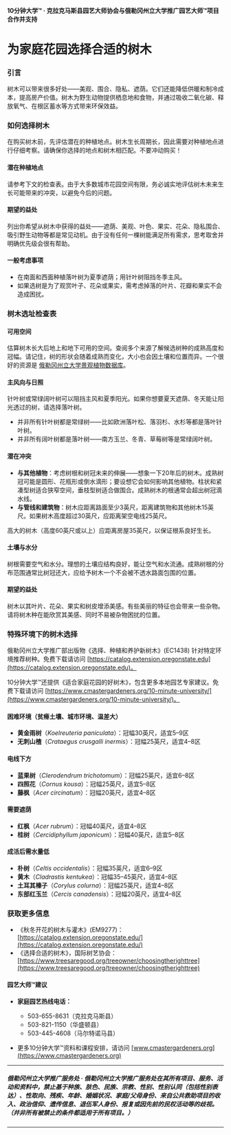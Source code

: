 #### 10分钟大学™ · 克拉克马斯县园艺大师协会与俄勒冈州立大学推广园艺大师™项目合作并支持

# 为家庭花园选择合适的树木

### 引言

树木可以带来很多好处——美观、围合、隐私、遮荫。它们还能降低供暖和制冷成本，提高房产价值。树木为野生动物提供栖息地和食物，并通过吸收二氧化碳、释放氧气、在根区蓄水等方式带来环保效益。

### 如何选择树木

在购买树木前，先评估潜在的种植地点。树木生长周期长，因此需要对种植地点进行仔细考察。请确保你选择的地点和树木相匹配。不要冲动购买！

#### 潜在种植地点

请参考下文的检查表。由于大多数城市花园空间有限，务必诚实地评估树木未来生长可能带来的冲突，以避免今后的问题。

#### 期望的益处

列出你希望从树木中获得的益处——遮荫、美观、叶色、果实、花朵、隐私围合、吸引野生动物等都是常见动机。由于没有任何一棵树能满足所有需求，思考取舍并明确优先级会很有帮助。

#### 一般考虑事项

- 在南面和西面种植落叶树为夏季遮荫；用针叶树阻挡冬季主风。
- 如果选树是为了观赏叶子、花朵或果实，需考虑掉落的叶片、花瓣和果实不会造成困扰。

### 树木选址检查表

#### 可用空间

估算树木长大后地上和地下可用的空间。查阅多个来源了解候选树种的成熟高度和冠幅。请记住，树的形状会随着成熟而变化，大小也会因土壤和位置而异。一个很好的资源是 [俄勒冈州立大学景观植物数据库](https://landscapeplants.oregonstate.edu/)。

#### 主风向与日照

针叶树或常绿阔叶树可以阻挡主风和夏季阳光。如果你想要夏天遮荫、冬天能让阳光透过的树，请选择落叶树。

- 并非所有针叶树都是常绿树——比如欧洲落叶松、落羽杉、水杉等都是落叶针叶树。
- 并非所有阔叶树都是落叶树——南方玉兰、冬青、草莓树等是常绿阔叶树。

#### 潜在冲突

- **与其他植物**：考虑树根和树冠未来的伸展——想象一下20年后的树木。成熟树冠可能是圆形、花瓶形或倒水滴形；要设想它会如何影响其他植物。柱状和紧凑型树适合狭窄空间，垂枝型树适合做围合。成熟树木的根通常会超出树冠滴水线。
- **与管线和建筑物**：树木应距离路面至少3英尺，距离建筑物和其他树木15英尺。如果树木高度超过30英尺，应距离架空电线25英尺。

高大的树木（高度60英尺或以上）应距离房屋35英尺，以保证根系良好生长。

#### 土壤与水分

树根需要空气和水分。理想的土壤应结构良好，能让空气和水流通。成熟树根的分布范围通常比树冠还大，应给予树木一个不会被不透水路面包围的位置。

#### 期望的益处

树木以其叶片、花朵、果实和树皮增添美感。有些美丽的特征也会带来一些杂物。请将树木种在能欣赏其美感、同时不易被杂物困扰的位置。

### 特殊环境下的树木选择

俄勒冈州立大学推广部出版物《选择、种植和养护新树木》(EC1438) 针对特定环境推荐树种。免费下载请访问 [https://catalog.extension.oregonstate.edu](https://catalog.extension.oregonstate.edu)。

10分钟大学™还提供《适合家庭花园的好树木》，包含更多本地园艺专家建议。免费下载请访问 [https://www.cmastergardeners.org/10-minute-university/](https://www.cmastergardeners.org/10-minute-university/)。

#### 困难环境（贫瘠土壤、城市环境、温差大）

- **黄金雨树**（*Koelreuteria paniculata*）：冠幅30英尺，适宜5–9区
- **无刺山楂**（*Crataegus crusgalli inermis*）：冠幅25英尺，适宜4–8区

#### 电线下方

- **蓝果树**（*Clerodendrum trichotomum*）：冠幅25英尺，适宜6–8区
- **四照花**（*Cornus kousa*）：冠幅25英尺，适宜5–8区
- **藤枫**（*Acer circinatum*）：冠幅20英尺，适宜4–8区

#### 需要遮荫

- **红枫**（*Acer rubrum*）：冠幅40英尺，适宜4–8区
- **桂树**（*Cercidiphyllum japonicum*）：冠幅40英尺，适宜5–8区

#### 成活后需水量低

- **朴树**（*Celtis occidentalis*）：冠幅35英尺，适宜6–9区
- **黄木**（*Cladrastis kentukea*）：冠幅35–45英尺，适宜4–8区
- **土耳其榛子**（*Corylus colurna*）：冠幅25英尺，适宜4–8区
- **东部红玉兰**（*Cercis canadensis*）：冠幅20英尺，适宜4–8区

### 获取更多信息

- 《秋冬开花的树木与灌木》(EM9277)：[https://catalog.extension.oregonstate.edu/](https://catalog.extension.oregonstate.edu/)
- 《选择合适的树木》，国际树艺协会：[https://www.treesaregood.org/treeowner/choosingtherighttree](https://www.treesaregood.org/treeowner/choosingtherighttree)

#### 园艺大师™建议

- **家庭园艺热线电话：**
  - 503-655-8631（克拉克马斯县）
  - 503-821-1150（华盛顿县）
  - 503-445-4608（马尔特诺马县）

- 更多10分钟大学™资料和课程安排，请访问 [www.cmastergardeners.org](https://www.cmastergardeners.org)

---

##### 俄勒冈州立大学推广服务处 · 俄勒冈州立大学推广服务处在其所有项目、服务、活动和资料中，禁止基于种族、肤色、民族、宗教、性别、性别认同（包括性别表达）、性取向、残疾、年龄、婚姻状况、家庭/父母身份、来自公共救助项目的收入、政治信仰、遗传信息、退伍军人身份、报复或因先前的民权活动等的歧视。（并非所有被禁止的条件都适用于所有项目。）
---